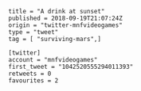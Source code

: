 ```
title = "A drink at sunset"
published = 2018-09-19T21:07:24Z
origin = "twitter-mnfvideogames"
type = "tweet"
tag = [ "surviving-mars",]

[twitter]
account = "mnfvideogames"
first_tweet = "1042520555294011393"
retweets = 0
favourites = 2
```

<p class='image'><img src='https://mnf.m17s.net/2018/09/19/DnfG6vlXcAIwFjs.jpg' alt=''></p>

